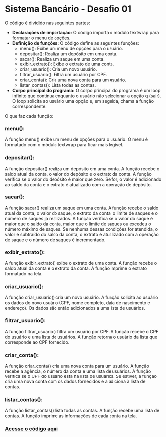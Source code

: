 # Sistema Bancário - Desafio 01

O código é dividido nas seguintes partes:

- **Declarações de importação:** O código importa o módulo textwrap para formatar o menu de opções.
- **Definição de funções:** O código define as seguintes funções:
    - menu(): Exibe um menu de opções para o usuário.
    - depositar(): Realiza um depósito em uma conta.
    - sacar(): Realiza um saque em uma conta.
    - exibir_extrato(): Exibe o extrato de uma conta.
    - criar_usuario(): Cria um novo usuário.
    - filtrar_usuario(): Filtra um usuário por CPF.
    - criar_conta(): Cria uma nova conta para um usuário.
    - listar_contas(): Lista todas as contas.
- **Corpo principal do programa:** O corpo principal do programa é um loop infinito que continua enquanto o usuário não selecionar a opção q (sair). O loop solicita ao usuário uma opção e, em seguida, chama a função correspondente.

O que faz cada função:

### **menu():**

A função menu() exibe um menu de opções para o usuário. O menu é formatado com o módulo textwrap para ficar mais legível.

### **depositar():**

A função depositar() realiza um depósito em uma conta. A função recebe o saldo atual da conta, o valor do depósito e o extrato da conta. A função verifica se o valor do depósito é maior que zero. Se for, o valor é adicionado ao saldo da conta e o extrato é atualizado com a operação de depósito.

### **sacar():**

A função sacar() realiza um saque em uma conta. A função recebe o saldo atual da conta, o valor do saque, o extrato da conta, o limite de saques e o número de saques já realizados. A função verifica se o valor do saque é maior que o saldo da conta, maior que o limite de saques ou excedeu o número máximo de saques. Se nenhuma dessas condições for atendida, o valor é subtraído do saldo da conta, o extrato é atualizado com a operação de saque e o número de saques é incrementado.

### **exibir_extrato():**

A função exibir_extrato() exibe o extrato de uma conta. A função recebe o saldo atual da conta e o extrato da conta. A função imprime o extrato formatado na tela.

### **criar_usuario():**

A função criar_usuario() cria um novo usuário. A função solicita ao usuário os dados do novo usuário (CPF, nome completo, data de nascimento e endereço). Os dados são então adicionados a uma lista de usuários.

### **filtrar_usuario():**

A função filtrar_usuario() filtra um usuário por CPF. A função recebe o CPF do usuário e uma lista de usuários. A função retorna o usuário da lista que corresponde ao CPF fornecido.

### **criar_conta():**

A função criar_conta() cria uma nova conta para um usuário. A função recebe a agência, o número da conta e uma lista de usuários. A função verifica se o CPF do usuário está na lista de usuários. Se estiver, a função cria uma nova conta com os dados fornecidos e a adiciona à lista de contas.

### **listar_contas():**

A função listar_contas() lista todas as contas. A função recebe uma lista de contas. A função imprime as informações de cada conta na tela.


### [Acesse o código aqui](/bootcamp_santander/python/01%20-%20Estrutura%20de%20dados/desafio.py)